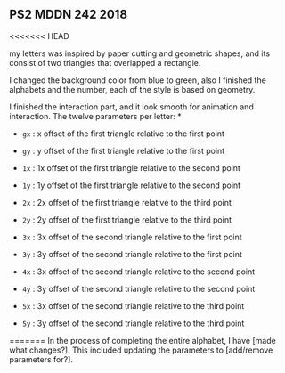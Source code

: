 ## PS2 MDDN 242 2018

<<<<<<< HEAD

my letters was inspired by paper cutting and geometric shapes, and its consist of two triangles that overlapped a rectangle.

I changed the background color from blue to green, also I finished the alphabets and the number, each of the style is based on geometry. 

I finished the interaction part, and it look smooth for animation and interaction.
The twelve parameters per letter:
  * 
  * `gx` : x offset of the first triangle relative to the first point
  * `gy` : y offset of the first triangle relative to the first point
  * `1x` : 1x offset of the first triangle relative to the second point
  * `1y` : 1y offset of the first triangle relative to the second point
  * `2x` : 2x offset of the first triangle relative to the third point
  * `2y` : 2y offset of the first triangle relative to the third point

  * `3x` : 3x offset of the second triangle relative to the first point
  * `3y` : 3y offset of the second triangle relative to the first point
  * `4x` : 3x offset of the second triangle relative to the second point
  * `4y` : 3y offset of the second triangle relative to the second point
  * `5x` : 3x offset of the second triangle relative to the third point
  * `5y` : 3y offset of the second triangle relative to the third point

=======
In the process of completing the entire alphabet, I have [made what changes?].
This included updating the parameters to [add/remove parameters for?].
